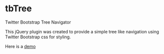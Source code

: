 tbTree
======

Twitter Bootstrap Tree Navigator

This jQuery plugin was created to provide a simple tree like navigation using Twitter Bootstrap css for styling.

Here is a <a href="http://jsfiddle.net/jschell12/axqTU/7/">demo</a>
